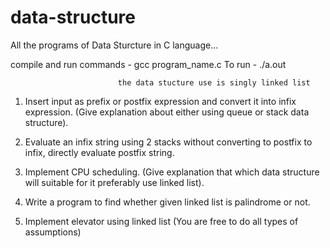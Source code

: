 # data-structure
All the programs of Data Sturcture in C language...

compile and run commands - gcc program_name.c
To run - ./a.out
                            
                            the data stucture use is singly linked list 
                            
                            
1. Insert input as prefix or postfix expression and convert it into infix expression. (Give
explanation about either using queue or stack data structure).

2. Evaluate an infix string using 2 stacks without converting to postfix to infix, directly
evaluate postfix string.

3. Implement CPU scheduling. (Give explanation that which data structure will suitable
for it preferably use linked list).

4. Write a program to find whether given linked list is palindrome or not.

5. Implement elevator using linked list (You are free to do all types of assumptions)
